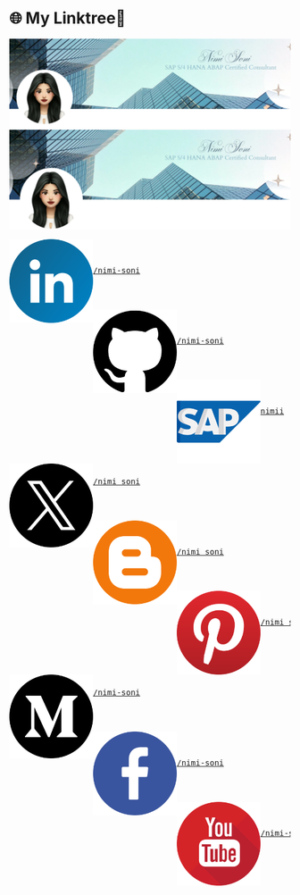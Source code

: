 # 🌐 My Linktree📎

<img src = "https://github.com/nimi-soni/Linktree/blob/main/Linktree/Img1.png" >    
<img src = "https://github.com/nimi-soni/Linktree/blob/main/Linktree/Img2.png" >    
<p>
 <a href = "https://www.linkedin.com/in/nimi-soni/">  
    <img src = "https://github.com/nimi-soni/Linktree/blob/main/Linktree/linkedin.png" width = "150" height = "150" align = "left">    
 </a>
 <div width = "150" height = "150"> 
    <br/><br/>
    <a href = "https://www.linkedin.com/in/nimi-soni/">  
    <pre text-align = "center">/nimi-soni</pre> 
    </a>
    <br/><br/>
 </div>
 </p>
 
<p>
 <a href = "https://github.com/nimi-soni">  
    <img src = "https://github.com/nimi-soni/Linktree/blob/main/Linktree/github.png" width = "150" height = "150" align = "left">    
 </a>
 <div width = "150" height = "150"> 
    <br/><br/>
    <a href = "https://github.com/nimi-soni">  
    <pre text-align = "center">/nimi-soni</pre> 
    </a>
    <br/><br/>
 </div>
 </p>
 
<p>
 <a href = "https://profile.sap.com/u/nimii">  
    <img src = "https://github.com/nimi-soni/Linktree/blob/main/Linktree/sap.png" width = "150" height = "150" align = "left">    
 </a>
 <div width = "150" height = "150"> 
    <br/><br/>
    <a href = "https://profile.sap.com/u/nimii">  
    <pre text-align = "center">nimii</pre> 
    </a>
    <br/><br/>
 </div>
 </p>

<p>
 <a href = "https://x.com/nimi_soni">  
    <img src = "https://github.com/nimi-soni/Linktree/blob/main/Linktree/twitter.png" width = "150" height = "150" align = "left">    
 </a>
 <div width = "150" height = "150"> 
    <br/><br/>
    <a href = "https://x.com/nimi_soni">  
    <pre text-align = "center">/nimi_soni</pre> 
    </a>
    <br/><br/>
 </div>
 </p>

<p>
 <a href = "https://nimisoni.blogspot.com/">  
    <img src = "https://github.com/nimi-soni/Linktree/blob/main/Linktree/blogger.png" width = "150" height = "150" align = "left">    
 </a>
 <div width = "150" height = "150"> 
    <br/><br/>
    <a href = "https://nimisoni.blogspot.com/">  
    <pre text-align = "center">/nimi_soni</pre> 
    </a>
    <br/><br/>
 </div>
 </p>

<p>
 <a href = "">  
    <img src = "https://github.com/nimi-soni/Linktree/blob/main/Linktree/pinterest.png" width = "150" height = "150" align = "left">    
 </a>
 <div width = "150" height = "150"> 
    <br/><br/>
    <a href = "https://nimisoni.blogspot.com/">  
    <pre text-align = "center">/nimi_soni</pre> 
    </a>
    <br/><br/>
 </div>
 </p>

 <p>
 <a href = "https://nimi-soni.medium.com/">  
    <img src = "https://github.com/nimi-soni/Linktree/blob/main/Linktree/medium_logo.png" width = "150" height = "150" align = "left">    
 </a>
 <div width = "150" height = "150"> 
    <br/><br/>
    <a href = "https://nimi-soni.medium.com/">  
    <pre text-align = "center">/nimi-soni</pre> 
    </a>
    <br/><br/>
 </div>
 </p>

  <p>
 <a href = "https://nimi-soni.medium.com/">  
    <img src = "https://github.com/nimi-soni/Linktree/blob/main/Linktree/facebook.png" width = "150" height = "150" align = "left">    
 </a>
 <div width = "150" height = "150"> 
    <br/><br/>
    <a href = "https://nimi-soni.medium.com/">  
    <pre text-align = "center">/nimi-soni</pre> 
    </a>
    <br/><br/>
 </div>
 </p>

   <p>
 <a href = "https://nimi-soni.medium.com/">  
    <img src = "https://github.com/nimi-soni/Linktree/blob/main/Linktree/youtube.png" width = "150" height = "150" align = "left">    
 </a>
 <div width = "150" height = "150"> 
    <br/><br/>
    <a href = "https://nimi-soni.medium.com/">  
    <pre text-align = "center">/nimi-soni</pre> 
    </a>
    <br/><br/>
 </div>
 </p>
 
 
<!--   
<table border="0">
<tr>
    <td> 
    <a href = "https://www.linkedin.com/in/nimi-soni/">  
    <img src = "https://github.com/nimi-soni/Linktree/blob/main/Linktree/linkedin.png" width = "150" height = "150">    
    </a>
    </td>
    <td>
    <a href = "https://www.linkedin.com/in/nimi-soni/">  
    <h1>/nimi-soni</h1> 
    </a>    
    </td>
</tr>
-->
  
